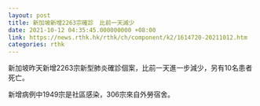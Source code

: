 ```yaml
---
layout: post
title: 新加坡新增2263宗確診　比前一天減少
date: 2021-10-12 04:35:45.000000000 +08:00
link: https://news.rthk.hk/rthk/ch/component/k2/1614720-20211012.htm
categories: rthk
---
```


新加坡昨天新增2263宗新型肺炎確診個案，比前一天進一步減少，另有10名患者死亡。

新增病例中1949宗是社區感染，306宗來自外勞宿舍。
